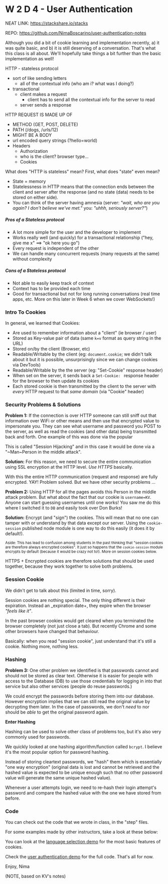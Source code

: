 # W 2 D 4 - User Authentication

NEAT LINK: https://stackshare.io/stacks

REPO: https://github.com/NimaBoscarino/user-authentication-notes

Although you did a bit of cookie learning and implementation recently, a) it was quite basic, and b) it is still deserving of a conversation. That's what this class is all about. We'll hopefully take things a bit further than the basic implementation as well!

HTTP - stateless protocol
  - sort of like sending letters
    - all of the contextual info (who am i? what was I doing?)
  - transactional
    - client makes a request
      - client has to send all the contextual info for the server to read
    - server sends a response

HTTP REQUEST IS MADE UP OF
- METHOD (GET, POST, DELETE)
- PATH (/dogs, /urls/12)
- MIGHT BE A BODY
- url encoded query strings (?hello=world)
- Headers
  - Authorization
  - who is the client? browser type...
  - Cookies

What does "HTTP is stateless" mean? First, what does "state" even mean?

  - State = memory
  - Statelessness in HTTP means that the connection ends between the client and server after the response (and no state (data) needs to be stored on either side).
  - You can think of the server having amnesia (server: _"wait, who are you again? I don't believe we've met."_ you: _"uhhh, seriously server?"_)

##### Pros of a Stateless protocol 

- A lot more simple for the user and the developer to implement
- Works really well (and quickly) for a transactional relationship ("hey, give me x" ==> "ok here you go")
- Every request is independent of the other
- We can handle many concurrent requests (many requests at the same) without complexity

##### Cons of a Stateless protocol 

- Not able to easily keep track of context
- Context has to be provided each time
- Good for transactional but not for long running conversations (real time apps, etc. More on this later in Week 6 when we cover WebSockets!)

### Intro To Cookies

In general, we learned that Cookies:

- Are used to remember information about a "client" (ie browser / user)
- Stored as Key-value pair of data (same `k=v` format as query string in the URL)
- Stored on/by the client (Browser, etc)
- Readable/Writable by the client (eg: `document.cookie`; we didn't talk about it but it is possible, unsurprisingly since we can change cookies via DevTools)
- Readable/Writable by the the server (eg: "Set-Cookie" response header)
- When set on the server, it sends back a `Set-Cookie: ` response header for the browser to then update its cookies
- Each stored cookie is then transmitted by the client to the server with _every_ HTTP request to that _same domain_ (via "Cookie" header)


### Security Problems & Solutions

**Problem 1:** If the connection is over HTTP someone can still sniff out that information over WiFi or other means and then use that encrypted value to impersonate you. They can see what username and password you POST to the server, as well as read the cookies (and other data) being transmitted back and forth. One example of this was done via the popular 

This is called "Session Hijacking" and in this case it would be done via a "~Man~Person in the middle attack".

**Solution:** For this reason, we need to secure the entire communication using SSL encryption at the HTTP level. _Use HTTPS_ basically.

With this the entire HTTP communication (request and response) are fully encrypted. YAY! Problem solved. But we have other security problems ...

**Problem 2:** Using HTTP for all the pages avoids this Person in the middle attack problem. But what about the fact that our cookie is `username=KV`. Anyone can start guessing usernames until one works! You saw me do this where I switched it to `DB` and easily took over Don Burks!

**Solution:** Encrypt (and "sign") the cookies. This will mean that no one can tamper with or understand by that data except our server. Using the `cookie-session` published node module is one way to do this easily (it does it by default!). 

<small>Aside: This has lead to confusion among students in the past thinking that "session cookies are therefore always encrypted cookies". It just so happens that the `cookie-session` module encrypts by default (because it would be crazy not to!). More on session cookies below.</small>

HTTPS + Encrypted cookies are therefore solutions that should be used together, because they work together to solve both problems.

### Session Cookie

We didn't get to talk about this (limited in time, sorry).

Session cookies are nothing special. The only thing different is their expiration. Instead an _expiration date+, they expire when the browser _"feels like it"_.

In the past browser cookies would get cleared when you terminated the browser completely (not just close a tab). But recently Chrome and some other browsers have changed that behaviour.

Basically: when you read "session cookie", just understand that it's still a cookie. Nothing more, nothing less.

### Hashing

**Problem 3:** One other problem we identified is that passwords cannot and should not be stored as clear text. Otherwise it is easier for people with access to the Database (DB) to use those credentials for logging in into that service but also other services (people do reuse passwords.)

We could encrypt the passwords before storing them into our database. However encryption implies that we can still read the original value by decrypting them later. In the case of passwords, we don't _need_ to nor should be _able_ to get the original password again.

**Enter Hashing**

Hashing can be used to solve other class of problems too, but it's also very commonly used for passwords.

We quickly looked at one hashing algorithm/function called `bcrypt`. I believe it's the most popular option for password hashing.

Instead of storing cleartext passwords, we "hash" them which is essentially "one way encryption" (original data is lost and cannot be retrieved and the hashed value is expected to be unique enough such that no other password value will generate the same unique hashed value).

Whenever a user attempts login, we need to re-hash their login attempt's password and compare the hashed value with the one we have stored from before.

### Code

You can check out the code that we wrote in class, in the "step" files.

For some examples made by other instructors, take a look at these below:

You can look at the [language selection demo](https://github.com/jugonzal/lhl-lectures/tree/master/w2d4-cookies/language_selection) for the most basic features of cookies.

Check the [user authentication demo](https://github.com/jugonzal/lhl-lectures/tree/master/w2d4-cookies/user_authentication) for the full code.
That's all for now.

Enjoy,
Nima

(NOTE, based on KV's notes)